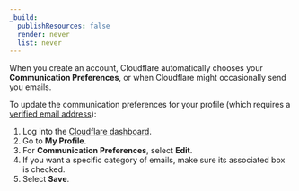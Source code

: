 ```yaml
---
_build:
  publishResources: false
  render: never
  list: never
---
```


When you create an account, Cloudflare automatically chooses your **Communication Preferences**, or when Cloudflare might occasionally send you emails.

To update the communication preferences for your profile (which requires a [verified email address](/fundamentals/setup/account/verify-email-address/)):

1. Log into the [Cloudflare dashboard](https://dash.cloudflare.com).
2. Go to **My Profile**.
3. For **Communication Preferences**, select **Edit**.
4. If you want a specific category of emails, make sure its associated box is checked.
5. Select **Save**.
